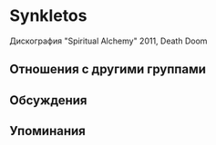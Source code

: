 # Synkletos

Дискография
"Spiritual Alchemy" 2011, Death Doom

## Отношения с другими группами


## Обсуждения


## Упоминания

